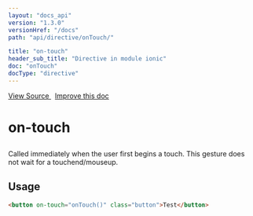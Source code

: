 ```yaml
---
layout: "docs_api"
version: "1.3.0"
versionHref: "/docs"
path: "api/directive/onTouch/"

title: "on-touch"
header_sub_title: "Directive in module ionic"
doc: "onTouch"
docType: "directive"
---
```


<div class="improve-docs">
<a href='http://github.com/driftyco/ionic/tree/1.x/js/angular/directive/gesture.js#L57'>
View Source
</a>
&nbsp;
<a href='http://github.com/driftyco/ionic/edit/1.x/js/angular/directive/gesture.js#L57'>
Improve this doc
</a>
</div>




<h1 class="api-title">

on-touch



</h1>





Called immediately when the user first begins a touch. This
gesture does not wait for a touchend/mouseup.









<h2 id="usage">Usage</h2>

```html
<button on-touch="onTouch()" class="button">Test</button>
```









